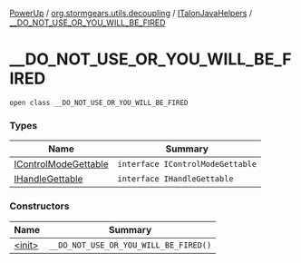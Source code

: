 [PowerUp](../../../index.md) / [org.stormgears.utils.decoupling](../../index.md) / [ITalonJavaHelpers](../index.md) / [__DO_NOT_USE_OR_YOU_WILL_BE_FIRED](./index.md)

# __DO_NOT_USE_OR_YOU_WILL_BE_FIRED

`open class __DO_NOT_USE_OR_YOU_WILL_BE_FIRED`

### Types

| Name | Summary |
|---|---|
| [IControlModeGettable](-i-control-mode-gettable/index.md) | `interface IControlModeGettable` |
| [IHandleGettable](-i-handle-gettable/index.md) | `interface IHandleGettable` |

### Constructors

| Name | Summary |
|---|---|
| [&lt;init&gt;](-init-.md) | `__DO_NOT_USE_OR_YOU_WILL_BE_FIRED()` |
